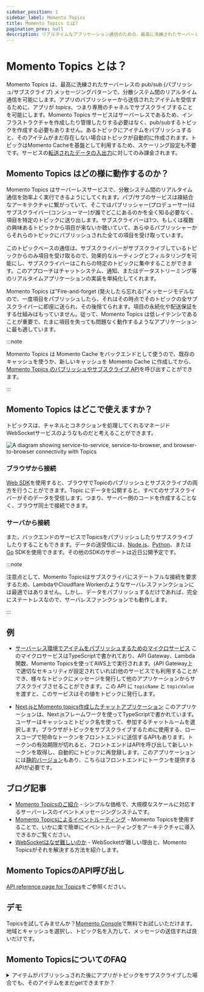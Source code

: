 ```yaml
---
sidebar_position: 1
sidebar_label: Momento Topics
title: Momento Topics とは?
pagination_prev: null
description: リアルタイムなアプリケーション通信のための、最高に洗練されたサーバーレスのパブ/サブ (パブリッシュ/サブスクライブ) メッセージパターンである Momento Topics について学びましょう。
---
```


# Momento Topics とは？

Momento Topics は、最高に洗練されたサーバーレスの pub/sub (パブリッシュ/サブスクライブ) メッセージングパターンで、分散システム間のリアルタイム通信を可能にします。アプリのパブリッシャーから送信されたアイテムを受信するために、アプリが *topics*、つまり専用のチャネルでサブスクライブすることを可能にします。Momento Topics サービスはサーバーレスであるため、インフラストラクチャを作成したり管理したりする必要はなく、pub/subするトピックを作成する必要もありません。あるトピックにアイテムをパブリッシュすると、そのアイテムがまだ存在しない場合はトピックが自動的に作成されます。トピックはMomento Cacheを基盤として利用するため、スケーリング設定も不要です。サービスの[転送されたデータの入出力](https://jp.gomomento.com/price/)に対してのみ課金されます。

## Momento Topics はどの様に動作するのか？

Momento Topics はサーバーレスサービスで、分散システム間のリアルタイム通信を効率よく実行できるようにしてくれます。パブ/サブのサービスは疎結合なアーキテクチャに繋がっていて、そこではパブリッシャー(プロデューサー)はサブスクライバー(コンシューマー)が誰でどこにあるのかを全く知る必要なく、項目を特定のトピックに送り出します。サブスクライバーは1つ、もしくは複数の興味あるトピックから項目が来ないか聴いていて、あらゆるパブリッシャーからそれらのトピックにパブリッシュされた全ての項目を受け取っています。

このトピックベースの通信は、サブスクライバーがサブスクライブしているトピックからのみ項目を受け取るので、効果的なルーティングとフィルタリングを可能にし、サブスクライバーはこれらの特定のトピックに集中することができます。このアプローチはチャットシステム、通知、またはデータストリーミング等のリアルタイムアプリケーションの実装を単純化してくれます。

Momento Topics は"Fire-and-forget (発火したら忘れる)"メッセージモデルなので、一度項目をパブリッシュしたら、それはその時点でそのトピックの全サブスクライバーに即座に送られ、その後捨てられます。項目の永続化や配送保証をする仕組みはもっていません。従って、Momento Topics は低レイテンシであることが重要で、たまに項目を失っても問題なく動作するようなアプリケーションに最も適しています。

:::note

Momento Topics は Momento Cache をバックエンドとして使うので、既存のキャッシュを使うか、新しいキャッシュを Momento Cache に作成してから、[Momento Topics のパブリッシュやサブスクライブ API](../develop/api-reference/topics)を呼び出すことができます。

:::

## Momento Topics はどこで使えますか？

トピックスは、チャネルとコネクションを処理してくれるマネージドWebSocketサービスのようなものだと考えることができます。

![A diagram showing service-to-service, service-to-browser, and browser-to-browser connectivity with Topics](../../../../../static//img/topics-connections.png)

### ブラウザから接続

[Web SDK](././sdks/web/index.md)を使用すると、ブラウザでTopicのパブリッシュとサブスクライブの両方を行うことができます。Topic にデータを公開すると、すべてのサブスクライバーがそのデータを受信します。つまり、サーバー側のコードを作成することなく、ブラウザ同士で接続できます。

### サーバから接続

また、バックエンドのサービスでTopicsをパブリッシュしたりサブスクライブしたりすることもできます。データの送受信には、[Node.js](/sdks/nodejs/index.md)、[Python](/sdks/python/index.md)、または[Go](././sdks/go/index.md) SDKを使用できます。その他のSDKのサポートは近日公開予定です。

:::note

注意点として、Momento Topicsはサブスクライバにステートフルな接続を要求するため、LambdaやCloudflare Workerのようなサーバレスファンクションには最適ではありません。しかし、データをパブリッシュするだけであれば、完全にステートレスなので、サーバレスファンクションでも動作します。

:::


## 例

- [サーバーレス環境でアイテムをパブリッシュするためのマイクロサービス](https://github.com/momentohq/client-sdk-javascript/tree/main/examples/nodejs/lambda-examples/topics-microservice) このマイクロサービスはTypeScriptで書かれており、API Gateway、Lambda関数、Momento Topicsを使ってAWS上で実行されます。(API Gateway上で適切なセキュリティが設定されていれば)他のサービスでも利用することができ、様々なトピックにメッセージを発行して他のアプリケーションからサブスクライブさせることができます。この API に `topicName` と `topicValue` を渡すと、このサービスはその値をトピックに発行します。

- [Next.jsとMomento topics作成したチャットアプリケーション](https://github.com/momentohq/client-sdk-javascript/tree/main/examples/web/nextjs-chat) このアプリケーションは、Next.jsフレームワークを使ってTypeScriptで書かれています。ユーザーはキャッシュとトピック名を使って、参加するチャットルームを選択します。ブラウザがトピックをサブスクライブするために使用する、ロースコープで短命なトークンをフロントエンドに送信するAPIもあります。トークンの有効期限が切れると、フロントエンドはAPIを呼び出して新しいトークンを取得し、自動的にトピックに再登録します。このアプリケーションには[静的バージョン](https://github.com/momentohq/client-sdk-javascript/tree/main/examples/web/vite-chat-app)もあり、こちらはフロントエンドにトークンを提供するAPIが必要です。

## ブログ記事

- [Momento Topicsのご紹介](https://www.gomomento.com/blog/momento-just-got-more-powerful-introducing-topics) - シンプルな価格で、大規模なスケールに対応するサーバーレスのイベントメッセージングシステムです。
- [Momento Topicsによるイベントルーティング](https://www.gomomento.com/blog/build-on-momento-event-routing-with-momento-topics) - Momento Topicsを使用することで、いかに楽で簡単にイベントルーティングをアーキテクチャに導入できるかご覧ください。
- [WebSocketはなぜ難しいのか](https://www.gomomento.com/blog/why-are-websockets-so-hard) - WebSocketが難しい理由と、Momento Topicsがそれを解決する方法を紹介します。

## Momento TopicsのAPI呼び出し

[API reference page for Topics](../develop/api-reference/topics.md)をご参照ください。

## デモ

Topicsを試してみませんか？[Momento Console](https://console.gomomento.com/topics)で無料でお試しいただけます。地域とキャッシュを選択し、トピック名を入力して、メッセージの送信すれば良いだけです。

## Momento TopicsについてのFAQ

<details>
  <summary>アイテムがパブリッシュされた後にアプリがトピックをサブスクライブした場合でも、そのアイテムをまだgetできますか？</summary>
いいえ。サブスクライバーは、トピックの履歴のアイテムにはアクセスできません。
</details>
